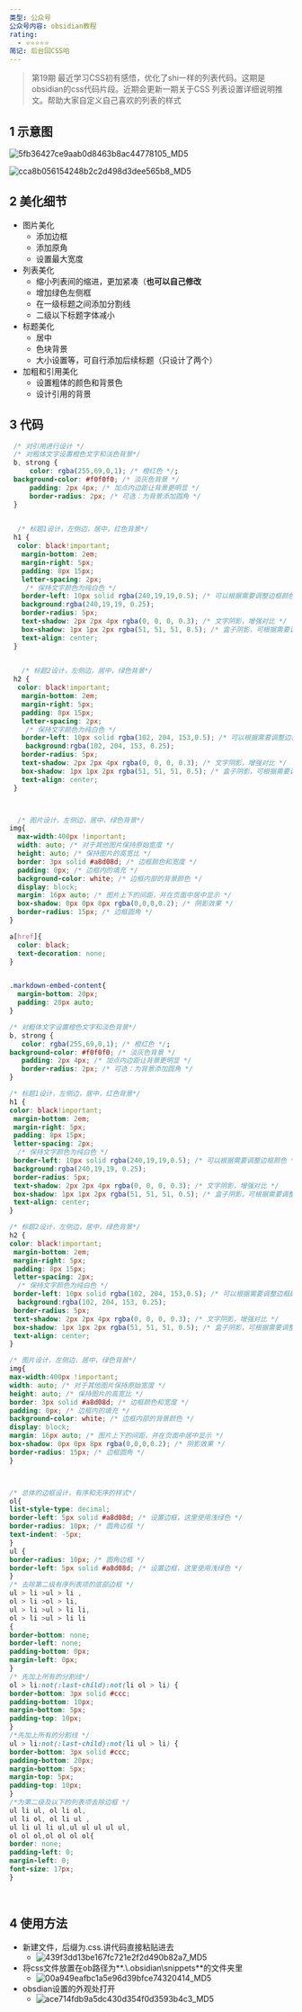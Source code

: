 ```yaml
---
类型: 公众号
公众号内容: obsidian教程
rating:
  - ⭐⭐⭐⭐⭐
简记: 后台回CSS哈
---
```


> 第19期
> 最近学习CSS初有感悟，优化了shi一样的列表代码。这期是obsidian的css代码片段。近期会更新一期关于CSS 列表设置详细说明推文。帮助大家自定义自己喜欢的列表的样式

## 1 示意图

![5fb36427ce9aab0d8463b8ac44778105_MD5](https://pic-go-42.oss-cn-guangzhou.aliyuncs.com/img/5fb36427ce9aab0d8463b8ac44778105_MD5.png)

![cca8b056154248b2c2d498d3dee565b8_MD5](https://pic-go-42.oss-cn-guangzhou.aliyuncs.com/img/cca8b056154248b2c2d498d3dee565b8_MD5.png)

## 2 美化细节

- 图片美化
	- 添加边框
	- 添加原角
	- 设置最大宽度
- 列表美化
	- 缩小列表间的缩进，更加紧凑（**也可以自己修改**
	- 增加绿色左侧框
	- 在一级标题之间添加分割线
	- 二级以下标题字体减小
- 标题美化
	- 居中
	- 色块背景
	- 大小设置等，可自行添加后续标题（只设计了两个）
- 加粗和引用美化
	- 设置粗体的颜色和背景色
	- 设计引用的背景

## 3 代码

```CSS
 /* 对引用进行设计 */
 /* 对粗体文字设置橙色文字和淡色背景*/
 b, strong {
     color: rgba(255,69,0,1); /* 橙红色 */;
 background-color: #f0f0f0; /* 淡灰色背景 */
     padding: 2px 4px; /* 加点内边距让背景更明显 */
     border-radius: 2px; /* 可选：为背景添加圆角 */
 }

 
  /* 标题1设计，左侧边，居中，红色背景*/
 h1 {
  color: black!important;
   margin-bottom: 2em;
   margin-right: 5px;
   padding: 8px 15px;
   letter-spacing: 2px;
    /* 保持文字颜色为纯白色 */
   border-left: 10px solid rgba(240,19,19,0.5); /* 可以根据需要调整边框颜色 */
   background:rgba(240,19,19, 0.25);
   border-radius: 5px;
   text-shadow: 2px 2px 4px rgba(0, 0, 0, 0.3); /* 文字阴影，增强对比 */
   box-shadow: 1px 1px 2px rgba(51, 51, 51, 0.5); /* 盒子阴影，可根据需要调整 */
   text-align: center;
 }

 
   /* 标题2设计，左侧边，居中，绿色背景*/
 h2 {
  color: black!important;
   margin-bottom: 2em;
   margin-right: 5px;
   padding: 8px 15px;
   letter-spacing: 2px;
    /* 保持文字颜色为纯白色 */
   border-left: 10px solid rgba(102, 204, 153,0.5); /* 可以根据需要调整边框颜色 */
    background:rgba(102, 204, 153, 0.25);
   border-radius: 5px;
   text-shadow: 2px 2px 4px rgba(0, 0, 0, 0.3); /* 文字阴影，增强对比 */
   box-shadow: 1px 1px 2px rgba(51, 51, 51, 0.5); /* 盒子阴影，可根据需要调整 */
   text-align: center;
 }



  /* 图片设计，左侧边，居中，绿色背景*/
img{
  max-width:400px !important;
  width: auto; /* 对于其他图片保持原始宽度 */
  height: auto; /* 保持图片的高宽比 */
  border: 3px solid #a8d08d; /* 边框颜色和宽度 */
  padding: 0px; /* 边框内的填充 */
  background-color: white; /* 边框内部的背景颜色 */
  display: block;
  margin: 16px auto; /* 图片上下的间距，并在页面中居中显示 */
  box-shadow: 0px 0px 8px rgba(0,0,0,0.2); /* 阴影效果 */
  border-radius: 15px; /* 边框圆角 */
}

a[href]{
  color: black;
  text-decoration: none;
}


.markdown-embed-content{
  margin-bottom: 20px;
  padding: 20px auto;
}

/* 对粗体文字设置橙色文字和淡色背景*/
b, strong {
   color: rgba(255,69,0,1); /* 橙红色 */;
background-color: #f0f0f0; /* 淡灰色背景 */
   padding: 2px 4px; /* 加点内边距让背景更明显 */
   border-radius: 2px; /* 可选：为背景添加圆角 */
}

/* 标题1设计，左侧边，居中，红色背景*/
h1 {
color: black!important;
 margin-bottom: 2em;
 margin-right: 5px;
 padding: 8px 15px;
 letter-spacing: 2px;
  /* 保持文字颜色为纯白色 */
 border-left: 10px solid rgba(240,19,19,0.5); /* 可以根据需要调整边框颜色 */
 background:rgba(240,19,19, 0.25);
 border-radius: 5px;
 text-shadow: 2px 2px 4px rgba(0, 0, 0, 0.3); /* 文字阴影，增强对比 */
 box-shadow: 1px 1px 2px rgba(51, 51, 51, 0.5); /* 盒子阴影，可根据需要调整 */
 text-align: center;
}

/* 标题2设计，左侧边，居中，绿色背景*/
h2 {
color: black!important;
 margin-bottom: 2em;
 margin-right: 5px;
 padding: 8px 15px;
 letter-spacing: 2px;
  /* 保持文字颜色为纯白色 */
 border-left: 10px solid rgba(102, 204, 153,0.5); /* 可以根据需要调整边框颜色 */
  background:rgba(102, 204, 153, 0.25);
 border-radius: 5px;
 text-shadow: 2px 2px 4px rgba(0, 0, 0, 0.3); /* 文字阴影，增强对比 */
 box-shadow: 1px 1px 2px rgba(51, 51, 51, 0.5); /* 盒子阴影，可根据需要调整 */
 text-align: center;
}

/* 图片设计，左侧边，居中，绿色背景*/
img{
max-width:400px !important;
width: auto; /* 对于其他图片保持原始宽度 */
height: auto; /* 保持图片的高宽比 */
border: 3px solid #a8d08d; /* 边框颜色和宽度 */
padding: 0px; /* 边框内的填充 */
background-color: white; /* 边框内部的背景颜色 */
display: block;
margin: 16px auto; /* 图片上下的间距，并在页面中居中显示 */
box-shadow: 0px 0px 8px rgba(0,0,0,0.2); /* 阴影效果 */
border-radius: 15px; /* 边框圆角 */
}



/* 总体的边框设计，有序和无序的样式*/  
ol{
list-style-type: decimal;
border-left: 5px solid #a8d08d; /* 设置边框，这里使用浅绿色 */
border-radius: 10px; /* 圆角边框 */
text-indent: -5px;
}
ul {
border-radius: 10px; /* 圆角边框 */
border-left: 5px solid #a8d08d; /* 设置边框，这里使用浅绿色 */
}
/* 去除第二级有序列表项的底部边框 */
ul > li >ul > li ,
ol > li >ol > li,
ul > li >ul > li li,
ol > li >ul > li li
{
border-bottom: none;
border-left: none;
padding-bottom: 0px;
margin-left: 0px;
}
/* 先加上所有的分割线*/
ol > li:not(:last-child):not(li ol > li) {
border-bottom: 3px solid #ccc;
padding-bottom: 10px;
margin-bottom: 5px;
padding-top: 10px;
}
/*先加上所有的分割线 */
ul > li:not(:last-child):not(li ul > li) {
border-bottom: 3px solid #ccc;
padding-bottom: 20px;
margin-bottom: 5px;
margin-top: 5px;
padding-top: 10px;
}
/*为第二级及以下的列表项去除边框 */
ul li ul, ol li ol, 
ul li ol, ol li ul ,
ul li ul li ul,ul ul ul ul ul,
ol ol ol,ol ol ol ol{
border: none;
padding-left: 0;
margin-left: 0;
font-size: 17px;
}




```

## 4 使用方法

- 新建文件，后缀为.css.讲代码直接粘贴进去
	- ![439f3dd13be167fc721e2f2d490b82a7_MD5](https://pic-go-42.oss-cn-guangzhou.aliyuncs.com/img/439f3dd13be167fc721e2f2d490b82a7_MD5.png)
- 将css文件放置在ob路径为**.\\.obsidian\snippets**的文件夹里
	- ![00a949eafbc1a5e96d39bfce74320414_MD5](https://pic-go-42.oss-cn-guangzhou.aliyuncs.com/img/00a949eafbc1a5e96d39bfce74320414_MD5.png)
- obsdian设置的外观处打开
	- ![ace714fdb9a5dc430d354f0d3593b4c3_MD5](https://pic-go-42.oss-cn-guangzhou.aliyuncs.com/img/ace714fdb9a5dc430d354f0d3593b4c3_MD5.png)